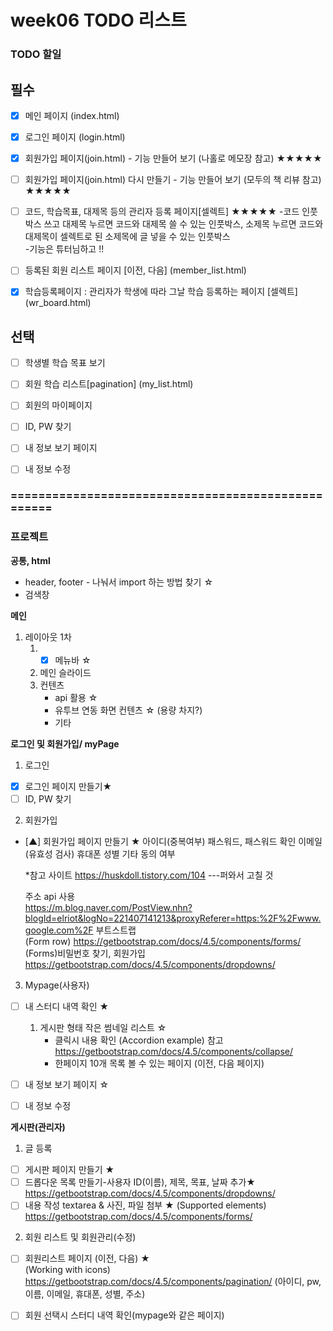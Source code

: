 # week06 TODO 리스트

### TODO 할일
## 필수
- [x] 메인 페이지 (index.html)
- [x] 로그인 페이지 (login.html) 
- [x] 회원가입 페이지(join.html) - 기능 만들어 보기 (나홀로 메모장 참고) ★★★★★
- [ ] 회원가입 페이지(join.html) 다시 만들기 - 기능 만들어 보기 (모두의 책 리뷰 참고) ★★★★★
- [ ] 코드, 학습목표, 대제목 등의 관리자 등록 페이지[셀렉트] ★★★★★
       -코드 인풋박스 쓰고 대제목 누르면 코드와 대제목 쓸 수 있는 인풋박스, 소제목 누르면 코드와 대제목이 셀렉트로 된 소제목에 글 넣을 수 있는 인풋박스  
       -기능은 튜터님하고 !!
- [ ] 등록된 회원 리스트 페이지 [이전, 다음] (member_list.html)
- [x] 학습등록페이지 : 관리자가 학생에 따라 그날 학습 등록하는 페이지 [셀렉트] (wr_board.html)

       


## 선택
- [ ] 학생별 학습 목표 보기
- [ ] 회원 학습 리스트[pagination] (my_list.html)
- [ ] 회원의 마이페이지
- [ ] ID, PW 찾기
- [ ] 내 정보 보기 페이지
- [ ] 내 정보 수정


### ===================================================
### 프로젝트
**공통, html**
* header, footer - 나눠서 import 하는 방법 찾기 ☆
* 검색창

**메인**
1. 레이아웃 1차
   1) - [x] 메뉴바 ☆
   2) 메인 슬라이드 
   3) 컨텐츠
       - api 활용 ☆
       - 유투브 연동 화면 컨텐츠 ☆ (용량 차지?)
       - 기타


**로그인 및 회원가입/ myPage**
1. 로그인 
- [x] 로그인 페이지 만들기★
- [ ] ID, PW 찾기

2. 회원가입
- [▲] 회원가입 페이지 만들기 ★ 
   아이디(중복여부)
   패스워드, 패스워드 확인
   이메일(유효성 검사)
   휴대폰
   성별
   기타 동의 여부
   
   *참고 사이트
   https://huskdoll.tistory.com/104  ---퍼와서 고칠 것
   
   주소 api 사용  
   https://m.blog.naver.com/PostView.nhn?blogId=elriot&logNo=221407141213&proxyReferer=https:%2F%2Fwww.google.com%2F
   부트스트랩  
   (Form row)  https://getbootstrap.com/docs/4.5/components/forms/
   (Forms)비밀번호 찾기, 회원가입 https://getbootstrap.com/docs/4.5/components/dropdowns/

3. Mypage(사용자)
- [ ] 내 스터디 내역 확인 ★
     1) 게시판 형태 작은 썸네일 리스트 ☆
         - 클릭시 내용 확인
            (Accordion example) 참고 https://getbootstrap.com/docs/4.5/components/collapse/
         - 한페이지 10개 목록 볼 수 있는 페이지 (이전, 다음 페이지) 
- [ ] 내 정보 보기 페이지 ☆
- [ ] 내 정보 수정



**게시판(관리자)**
1. 글 등록 
- [ ] 게시판 페이지 만들기 ★
- [ ] 드롭다운 목록 만들기-사용자 ID(이름), 제목, 목표, 날짜 추가★  
        https://getbootstrap.com/docs/4.5/components/dropdowns/
- [ ] 내용 작성 textarea & 사진, 파일 첨부 ★
       (Supported elements) https://getbootstrap.com/docs/4.5/components/forms/
   
2. 회원 리스트 및 회원관리(수정)
- [ ] 회원리스트 페이지 (이전, 다음) ★  
     (Working with icons) https://getbootstrap.com/docs/4.5/components/pagination/
     (아이디, pw, 이름, 이메일, 휴대폰, 성별, 주소)
- [ ] 회원 선택시 스터디 내역 확인(mypage와 같은 페이지)
   

 
